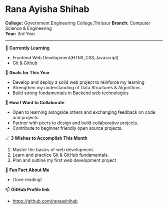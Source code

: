 
# Rana Ayisha Shihab

**College:** Government Engineering College,Thrissur 
**Branch:**  Computer Science & Engineering  
**Year:**    3rd Year 

---

🌱 **Currently Learning**  
- Frontend Web Development(HTML,CSS,Javascript)
- Git & Github

🎯 **Goals for This Year**  
- Develop and deploy a solid web project to reinforce my learning
- Strengthen my understanding of Data Structures & Algorithms 
- Build strong fundamentals in Backend web technologies

👯 **How I Want to Collaborate**  
- Open to learning alongside others and exchanging feedback on code and projects.  
- Partner with peers to design and build collaborative projects.
- Contribute to  beginner friendly open source projects.

🪄 **3 Wishes to Accomplish This Month**  
1. Master the basics of web development.
2. Learn and practice Git & GitHub fundamentals.
3. Plan and outline my first web development project

💬 **Fun Fact About Me**  
- I love reading!

📫 **GitHub Profile link**
- https://github.com/ranaashihab
